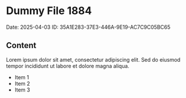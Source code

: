 # Dummy File 1884

Date: 2025-04-03
ID: 35A1E283-37E3-446A-9E19-AC7C9C05BC65

## Content

Lorem ipsum dolor sit amet, consectetur adipiscing elit.
Sed do eiusmod tempor incididunt ut labore et dolore magna aliqua.

* Item 1
* Item 2
* Item 3
